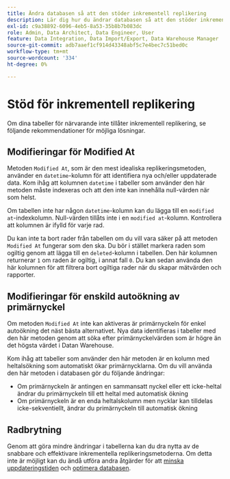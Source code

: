 ```yaml
---
title: Ändra databasen så att den stöder inkrementell replikering
description: Lär dig hur du ändrar databasen så att den stöder inkrementell replikering.
exl-id: c9a38892-6096-4eb5-8a53-35b8b7b083dc
role: Admin, Data Architect, Data Engineer, User
feature: Data Integration, Data Import/Export, Data Warehouse Manager
source-git-commit: adb7aaef1cf914d43348abf5c7e4bec7c51bed0c
workflow-type: tm+mt
source-wordcount: '334'
ht-degree: 0%

---
```


# Stöd för inkrementell replikering

Om dina tabeller för närvarande inte tillåter inkrementell replikering, se följande rekommendationer för möjliga lösningar.

## Modifieringar för Modified At

Metoden `Modified At`, som är den mest idealiska replikeringsmetoden, använder en `datetime`-kolumn för att identifiera nya och/eller uppdaterade data. Kom ihåg att kolumnen `datetime` i tabeller som använder den här metoden måste indexeras och att den inte kan innehålla null-värden när som helst.

Om tabellen inte har någon `datetime`-kolumn kan du lägga till en `modified at`-indexkolumn. Null-värden tillåts inte i en `modified at`-kolumn. Kontrollera att kolumnen är ifylld för varje rad.

Du kan inte ta bort rader från tabellen om du vill vara säker på att metoden `Modified At` fungerar som den ska. Du bör i stället markera raden som ogiltig genom att lägga till en `deleted`-kolumn i tabellen. Den här kolumnen returnerar `1` om raden är ogiltig, i annat fall `0`. Du kan sedan använda den här kolumnen för att filtrera bort ogiltiga rader när du skapar mätvärden och rapporter.

## Modifieringar för enskild autoökning av primärnyckel

Om metoden `Modified At` inte kan aktiveras är primärnyckeln för enkel autoökning det näst bästa alternativet. Nya data identifieras i tabeller med den här metoden genom att söka efter primärnyckelvärden som är högre än det högsta värdet i Datan Warehouse.

Kom ihåg att tabeller som använder den här metoden är en kolumn med heltalsökning som automatiskt ökar primärnycklarna. Om du vill använda den här metoden i databasen gör du följande ändringar:

* Om primärnyckeln är antingen en sammansatt nyckel eller ett icke-heltal ändrar du primärnyckeln till ett heltal med automatisk ökning
* Om primärnyckeln är en enda heltalskolumn men nycklar kan tilldelas icke-sekventiellt, ändrar du primärnyckeln till automatisk ökning

## Radbrytning

Genom att göra mindre ändringar i tabellerna kan du dra nytta av de snabbare och effektivare inkrementella replikeringsmetoderna. Om detta inte är möjligt kan du ändå utföra andra åtgärder för att [minska uppdateringstiden](../best-practices/reduce-update-cycle-time.md) och [optimera databasen](../best-practices/opt-db-analysis.md).
